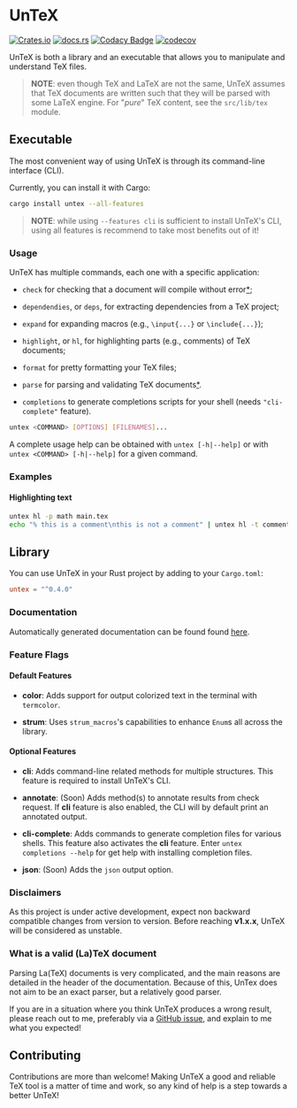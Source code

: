# UnTeX

[![Crates.io](https://img.shields.io/crates/v/untex)](https://crates.io/crates/untex)
[![docs.rs](https://img.shields.io/docsrs/untex)](https://docs.rs/untex)
[![Codacy Badge](https://app.codacy.com/project/badge/Grade/3bbc6f75856b4c4f85b6a7e509e0ccbf)](https://www.codacy.com/gh/jeertmans/untex/dashboard?utm_source=github.com&amp;utm_medium=referral&amp;utm_content=jeertmans/untex&amp;utm_campaign=Badge_Grade)
[![codecov](https://codecov.io/github/jeertmans/untex/branch/master/graph/badge.svg?token=76STP1K1U1)](https://codecov.io/github/jeertmans/untex)

UnTeX is both a library and an executable that allows you to manipulate and
understand TeX files.

> **NOTE**: even though TeX and LaTeX are not the same,
> UnTeX assumes that TeX documents are written such that
> they will be parsed with some LaTeX engine.
> For "*pure*" TeX content, see the `src/lib/tex` module.

## Executable

The most convenient way of using UnTeX is through its command-line interface (CLI).

Currently, you can install it with Cargo:

```bash
cargo install untex --all-features
```

> **NOTE**: while using `--features cli` is sufficient to install UnTeX's CLI,
> using all features is recommend to take most benefits out of it!

### Usage

UnTeX has multiple commands, each one with a specific application:

* `check` for checking that a document will compile without error[*](#disclaimers);

* `dependendies`, or `deps`, for extracting dependencies from a TeX project;

* `expand` for expanding macros (e.g., `\input{...}` or `\include{...}`);

* `highlight`, or `hl`, for highlighting parts (e.g., comments) of TeX documents;

* `format` for pretty formatting your TeX files;

* `parse` for parsing and validating TeX documents[*](#disclaimers).

* `completions` to generate completions scripts for your shell 
(needs `"cli-complete"` feature).

```bash
untex <COMMAND> [OPTIONS] [FILENAMES]...
```

A complete usage help can be obtained with `untex [-h|--help]` or with
`untex <COMMAND> [-h|--help]` for a given command.

### Examples

#### Highlighting text

```bash
untex hl -p math main.tex
echo "% this is a comment\nthis is not a comment" | untex hl -t comment
```

## Library

You can use UnTeX in your Rust project by adding to your `Cargo.toml`:

```toml
untex = "^0.4.0"
```

### Documentation

Automatically generated documentation can be found found [here](https://docs.rs/untex).

### Feature Flags

#### Default Features

* **color**: Adds support for output colorized text in the terminal with `termcolor`.

* **strum**: Uses `strum_macros`'s capabilities to enhance `Enum`s all across
the library.

#### Optional Features

* **cli**: Adds command-line related methods for multiple structures.
This feature is required to install UnTeX's CLI.

* **annotate**: (Soon) Adds method(s) to annotate results from check request.
If **cli** feature is also enabled, the CLI will by default print an annotated
output.

* **cli-complete**: Adds commands to generate completion files for various
shells. This feature also activates the **cli** feature.
Enter `untex completions --help` for get help with installing completion files.

* **json**: (Soon) Adds the `json` output option.

### Disclaimers

As this project is under active development, expect non backward compatible
changes from version to version.
Before reaching **v1.x.x**, UnTeX will be considered as unstable.

### What is a valid (La)TeX document

Parsing La(TeX) documents is very complicated, and the main reasons are
detailed in the header of the documentation. Because of this, UnTex does
not aim to be an exact parser, but a relatively good parser.

If you are in a situation where you think UnTeX produces a wrong result,
please reach out to me, preferably via a
[GitHub issue](https://github.com/jeertmans/untex/issues),
and explain to me what you expected!

## Contributing

Contributions are more than welcome!
Making UnTeX a good and reliable TeX tool is a matter of time and work,
so any kind of help is a step towards a better UnTeX!
